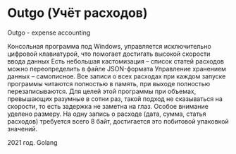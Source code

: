# Outgo (Учёт расходов)
Outgo - expense accounting

Консольная программа под Windows, управляется исключительно цифровой клавиатурой, что помогает достигать высокой скорости ввода данных
Есть небольшая кастомизация &ndash; список статей расходов можно переопределить в файле JSON-формата
Управление хранением данных &ndash; самописное. Все записи о всех расходах при каждом запуске программы читаются полностью в память, при выходе полностью перезаписываются. Для целей этой программы при объемах, превышающих разумные в сотни раз, такой подход не сказываться на скорости, то есть задержка не заметна на глаз. Особое внимание уделено размеру. На одну запись о расходе (дата, сумма, статья расходов) требуется всего 8 байт, достигается это побитовой упаковкой значений.</p>

2021 год. Golang
